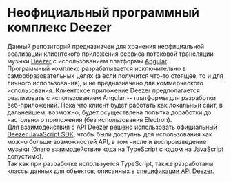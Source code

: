 # Неофициальный программный комплекс Deezer

Данный репозиторий предназначен для хранения неофициальной реализации клиентского приложения сервиса потоковой трансляции музыки [Deezer](https://www.deezer.com "Официальный сайт Deezer") с использованием платформы [Angular](https://angular.io/ "Официальный сайт Angular").  
Программный комплекс разрабатывается исключительно в самообразовательных целях (а если получится что-то стоящее, то и для личного использования), и не предназначено для коммерческого использования.
Клиентское приложение Deezer предполагается реализовать с использованием Angular -- платформы для разработки веб-приложений. Пока что клиент будет работать как локальный сайт, в дальнейшем, возможно, будет осуществлена попытка доработки до настольного приложения (без использования Electron).  
Для взаимодействия с API Deezer решено использовать официальный [Deezer JavaScript SDK](https://developers.deezer.com/sdk/javascript), чтобы были доступны для использования как можно больше возможностей API, в том числе и воспроизведение музыки (благо взаимодействие кода на TypeScript с кодом на JavaScript допустимо).  
Так как при разработке используется TypeScript, также разработаны классы данных для объектов, описанных в [спецификации API Deezer](https://developers.deezer.com/api).
